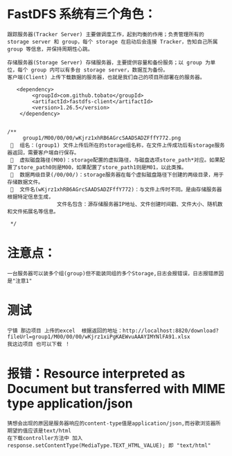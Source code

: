 # FastDFS 系统有三个角色：
    跟踪服务器(Tracker Server) 主要做调度工作，起到均衡的作用；负责管理所有的 storage server 和 group，每个 storage 在启动后会连接 Tracker，告知自己所属 group 等信息，并保持周期性心跳。
                                   
    存储服务器(Storage Server) 存储服务器，主要提供容量和备份服务；以 group 为单位，每个 group 内可以有多台 storage server，数据互为备份。
    客户端(Client) 上传下载数据的服务器，也就是我们自己的项目所部署在的服务器。
    
       <dependency>
            <groupId>com.github.tobato</groupId>
            <artifactId>fastdfs-client</artifactId>
            <version>1.26.5</version>
        </dependency>


    /**
         group1/M00/00/00/wKjrz1xhRB6AGrcSAADSADZFffY772.png
     	组名：(group1) 文件上传后所在的storage组名称，在文件上传成功后有storage服务器返回，需要客户端自行保存。
     	虚拟磁盘路径(M00)：storage配置的虚拟路径，与磁盘选项store_path*对应。如果配置了store_path0则是M00，如果配置了store_path1则是M01，以此类推。
     	数据两级目录(/00/00/)：storage服务器在每个虚拟磁盘路径下创建的两级目录，用于存储数据文件。
     	文件名(wKjrz1xhRB6AGrcSAADSADZFffY772)：与文件上传时不同。是由存储服务器根据特定信息生成，
                    文件名包含：源存储服务器IP地址、文件创建时间戳、文件大小、随机数和文件拓展名等信息。
    
     */
# 注意点：
    一台服务器可以装多个组(group)但不能装同组的多个Storage,日志会报错误，日志报错原因是"注意1"
    
    
# 测试
    宁镇 那边项目 上传的excel  根据返回的地址：http://localhost:8820/download?fileUrl=group1/M00/00/00/wKjrz1xiPgKAEWvuAAAYIMYNlFA91.xlsx
    我这边项目 也可以下载 ！
    
    
# 报错：Resource interpreted as Document but transferred with MIME type application/json 
    猜想会出现的原因是服务器响应的content-type值是application/json,而谷歌浏览器所期望的值应该是text/html
    在下载controller方法中 加入 response.setContentType(MediaType.TEXT_HTML_VALUE); 即 "text/html"